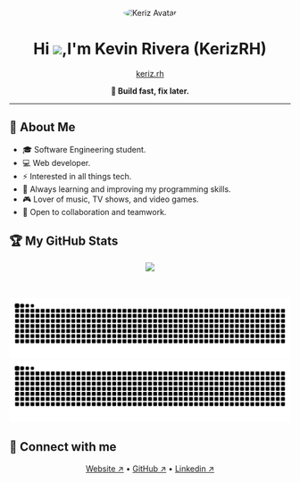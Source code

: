 
<p align="center">
  <img src="https://avatars.githubusercontent.com/u/114261500?v=4" width="120" style="border-radius:50%" alt="Keriz Avatar"/>
</p>

<h1 align="center">Hi <img src="https://media.giphy.com/media/hvRJCLFzcasrR4ia7z/giphy.gif" width="35">,I'm Kevin Rivera (KerizRH)</h1>
<p align="center">
  <a href="">keriz.rh</a>
</p>
<p align="center"><b>🚀 Build fast, fix later.</b></p>
<hr/>


## 🤹 About Me

- 🎓 Software Engineering student.
- 💻 Web developer.
- ⚡ Interested in all things tech.
- 🌱 Always learning and improving my programming skills.
- 🎮 Lover of music, TV shows, and video games.
- 🤝 Open to collaboration and teamwork.

## 🏆 My GitHub Stats

<div>
  <p align="center">
<a href="https://github-readme-streak-stats.herokuapp.com/?user=kerizrh&theme=algolia">
  <img src="https://github-readme-streak-stats.herokuapp.com/?user=kerizrh&theme=algolia&count-private=true&v=2" />
</a>
  </p>
</div>
<br/>

![contrib-graph](https://github.com/kerizrh/kerizrh/raw/output/github-snake.svg#gh-light-mode-only)
![contrib-graph](https://github.com/kerizrh/kerizrh/raw/output/github-snake-dark.svg#gh-dark-mode-only)


## 🔗 Connect with me

<p align="center">
  <a href="" target="_blank">Website ↗</a> •
  <a href="https://github.com/kerizrh" target="_blank">GitHub ↗</a> •
  <a href="https://www.linkedin.com/in/kevin-armando-rivera-henriquez-971016214/" target="_blank">Linkedin ↗</a>
</p>


